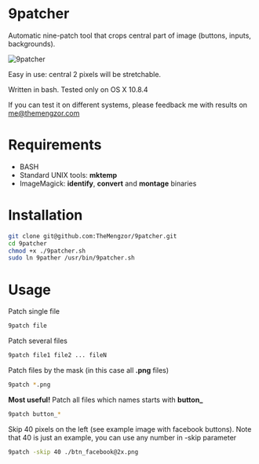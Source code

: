 9patcher
========

Automatic nine-patch tool that crops central part of image (buttons, inputs, backgrounds).

![9patcher](http://themengzor.com/9patcher.png)

Easy in use: central 2 pixels will be stretchable.

Written in bash. Tested only on OS X 10.8.4

If you can test it on different systems, please feedback me with results on me@themengzor.com

Requirements
========
* BASH
* Standard UNIX tools: **mktemp**
* ImageMagick: **identify**, **convert** and **montage** binaries

Installation
========
```bash
git clone git@github.com:TheMengzor/9patcher.git
cd 9patcher
chmod +x ./9patcher.sh
sudo ln 9pather /usr/bin/9patcher.sh
```

Usage
========
Patch single file
```bash
9patch file
```
Patch several files
```bash
9patch file1 file2 ... fileN
```
Patch files by the mask (in this case all **.png** files)
```bash
9patch *.png
```
**Most useful!** Patch all files which names starts with **button_**
```bash
9patch button_*
```
Skip 40 pixels on the left (see example image with facebook buttons). Note that 40 is just an example, you can use any number in -skip parameter
```bash
9patch -skip 40 ./btn_facebook@2x.png
```
